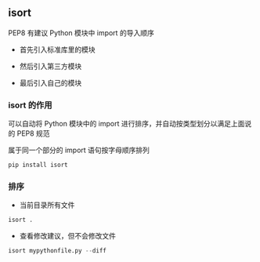 ## isort

PEP8 有建议 Python 模块中 import 的导入顺序

- 首先引入标准库里的模块

- 然后引入第三方模块

- 最后引入自己的模块


### isort 的作用

可以自动将 Python 模块中的 import 进行排序，并自动按类型划分以满足上面说的 PEP8 规范

属于同一个部分的 import 语句按字母顺序排列

```sh
pip install isort
```


### 排序

- 当前目录所有文件

```py
isort .
```

- 查看修改建议，但不会修改文件

```py
isort mypythonfile.py --diff
```
